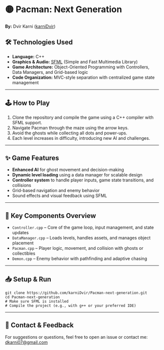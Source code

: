 <h1>🟡 Pacman: Next Generation</h1>

<p><strong>By:</strong> Dvir Karni (<a href="https://github.com/karniDvir">karniDvir</a>)</p>

<h2>🛠️ Technologies Used</h2>
<ul>
  <li><strong>Language:</strong> C++</li>
  <li><strong>Graphics & Audio:</strong> <a href="https://www.sfml-dev.org/" target="_blank">SFML</a> (Simple and Fast Multimedia Library)</li>
  <li><strong>Game Architecture:</strong> Object-Oriented Programming with Controllers, Data Managers, and Grid-based logic</li>
  <li><strong>Code Organization:</strong> MVC-style separation with centralized game state management</li>
</ul>

<hr />

<h2>🕹️ How to Play</h2>
<ol>
  <li>Clone the repository and compile the game using a C++ compiler with SFML support.</li>
  <li>Navigate Pacman through the maze using the arrow keys.</li>
  <li>Avoid the ghosts while collecting all dots and power-ups.</li>
  <li>Each level increases in difficulty, introducing new AI and challenges.</li>
</ol>

<hr />

<h2>✨ Game Features</h2>
<ul>
  <li><strong>Enhanced AI</strong> for ghost movement and decision-making</li>
  <li><strong>Dynamic level loading</strong> using a data manager for scalable design</li>
  <li><strong>Controller system</strong> to handle player inputs, game state transitions, and collisions</li>
  <li>Grid-based navigation and enemy behavior</li>
  <li>Sound effects and visual feedback using SFML</li>
</ul>

<hr />

<h2>📁 Key Components Overview</h2>
<ul>
  <li><code>Controller.cpp</code> – Core of the game loop, input management, and state updates</li>
  <li><code>DataManager.cpp</code> – Loads levels, handles assets, and manages object placement</li>
  <li><code>Pacman.cpp</code> – Player logic, movement, and collision with ghosts or collectibles</li>
  <li><code>Demon.cpp</code> – Enemy behavior with pathfinding and adaptive chasing</li>
</ul>

<hr />

<h2>📥 Setup & Run</h2>
<pre><code>git clone https://github.com/karniDvir/Pacman-next-generation.git
cd Pacman-next-generation
# Make sure SFML is installed
# Compile the project (e.g., with g++ or your preferred IDE)
</code></pre>

<hr />

<h2>💬 Contact & Feedback</h2>
<p>
  For suggestions or questions, feel free to open an issue or contact me:<br />
  <a href="mailto:karnidv@edu.hac.ac.il">dkarni07@gmail.com</a>
</p>

